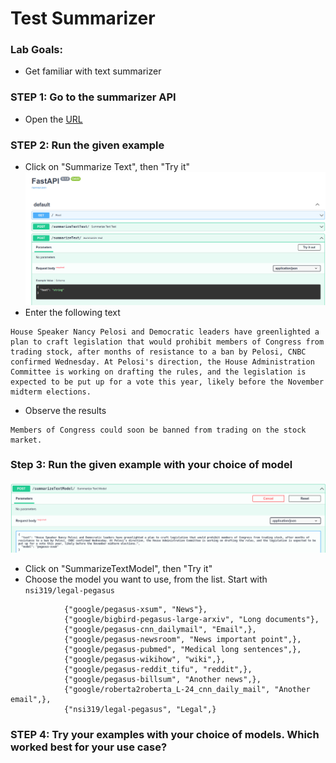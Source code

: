 # Test Summarizer

### Lab Goals:
* Get familiar with text summarizer

### STEP 1: Go to the summarizer API

* Open the [URL](http://52.14.40.92/docs#)

### STEP 2: Run the given example

* Click on "Summarize Text", then "Try it"
![](../images/110.png)
* Enter the following text
```text
House Speaker Nancy Pelosi and Democratic leaders have greenlighted a plan to craft legislation that would prohibit members of Congress from trading stock, after months of resistance to a ban by Pelosi, CNBC confirmed Wednesday. At Pelosi's direction, the House Administration Committee is working on drafting the rules, and the legislation is expected to be put up for a vote this year, likely before the November midterm elections.
```

* Observe the results

```text
Members of Congress could soon be banned from trading on the stock market.
```

### Step 3: Run the given example with your choice of model


![](../images/111.png)

* Click on "SummarizeTextModel", then "Try it"
* Choose the model you want to use, from the list. Start with `nsi319/legal-pegasus`


```text
            {"google/pegasus-xsum", "News"},
            {"google/bigbird-pegasus-large-arxiv", "Long documents"},
            {"google/pegasus-cnn_dailymail", "Email",},
            {"google/pegasus-newsroom", "News important point",},
            {"google/pegasus-pubmed", "Medical long sentences",},
            {"google/pegasus-wikihow", "wiki",},
            {"google/pegasus-reddit_tifu", "reddit",},
            {"google/pegasus-billsum", "Another news",},
            {"google/roberta2roberta_L-24_cnn_daily_mail", "Another email",},
            {"nsi319/legal-pegasus", "Legal",}
```

### STEP 4: Try your examples with your choice of models. Which worked best for your use case?
